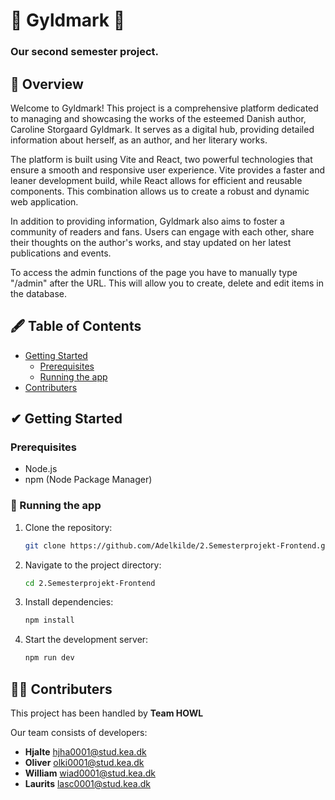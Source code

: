# 🌼 Gyldmark 🌼

### Our second semester project.

## 📃 Overview

Welcome to Gyldmark! This project is a comprehensive platform dedicated to managing and showcasing the works of the esteemed Danish author, Caroline Storgaard Gyldmark. It serves as a digital hub, providing detailed information about herself, as an author, and her literary works.

The platform is built using Vite and React, two powerful technologies that ensure a smooth and responsive user experience. Vite provides a faster and leaner development build, while React allows for efficient and reusable components. This combination allows us to create a robust and dynamic web application.

In addition to providing information, Gyldmark also aims to foster a community of readers and fans. Users can engage with each other, share their thoughts on the author's works, and stay updated on her latest publications and events.

To access the admin functions of the page you have to manually type "/admin" after the URL. This will allow you to create, delete and edit items in the database.

## 🖋 Table of Contents

- [Getting Started](#getting-started)
  - [Prerequisites](#prerequisites)
  - [Running the app](#Running-the-app)
- [Contributers](#Contributers)

## ✔ Getting Started

### Prerequisites

- Node.js
- npm (Node Package Manager)

### 🎯 Running the app

1. Clone the repository:

   ```bash
   git clone https://github.com/Adelkilde/2.Semesterprojekt-Frontend.git
   ```

2. Navigate to the project directory:
   ```bash
   cd 2.Semesterprojekt-Frontend
   ```
3. Install dependencies:
   ```bash
   npm install
   ```
4. Start the development server:
   ```bash
   npm run dev
   ```

## 👨‍💻 Contributers

This project has been handled by **Team HOWL**

Our team consists of developers:

- **Hjalte** hjha0001@stud.kea.dk
- **Oliver** olki0001@stud.kea.dk
- **William** wiad0001@stud.kea.dk
- **Laurits** lasc0001@stud.kea.dk
